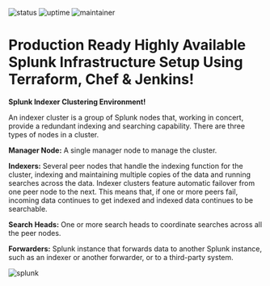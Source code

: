 ![status](https://img.shields.io/badge/status-up-green) ![uptime](https://img.shields.io/badge/uptime-100%25-green) ![maintainer](https://img.shields.io/badge/maintainer-dhsoni-blue)

# Production Ready Highly Available Splunk Infrastructure Setup Using Terraform, Chef & Jenkins! 

**Splunk Indexer Clustering Environment!**

An indexer cluster is a group of Splunk nodes that, working in concert, provide a redundant indexing and searching capability. There are three types of nodes in a cluster.

**Manager Node:** A single manager node to manage the cluster.

**Indexers:** Several peer nodes that handle the indexing function for the cluster, indexing and maintaining multiple copies of the data and running searches across the data. Indexer clusters feature automatic failover from one peer node to the next. This means that, if one or more peers fail, incoming data continues to get indexed and indexed data continues to be searchable.

**Search Heads:** One or more search heads to coordinate searches across all the peer nodes.

**Forwarders:** Splunk instance that forwards data to another Splunk instance, such as an indexer or another forwarder, or to a third-party system.

![splunk](https://github.com/DhruvinSoni30/Splunk_Infrastructure_Chef/blob/main/images/splunk.png)
